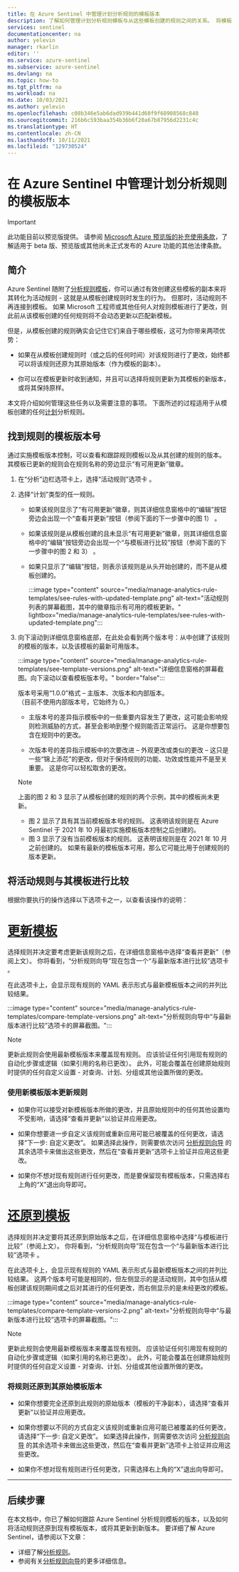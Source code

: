 ```yaml
---
title: 在 Azure Sentinel 中管理计划分析规则的模板版本
description: 了解如何管理计划分析规则模板与从这些模板创建的规则之间的关系。 将模板更新合并到规则中，以及将规则中的更改还原到原始模板。
services: sentinel
documentationcenter: na
author: yelevin
manager: rkarlin
editor: ''
ms.service: azure-sentinel
ms.subservice: azure-sentinel
ms.devlang: na
ms.topic: how-to
ms.tgt_pltfrm: na
ms.workload: na
ms.date: 10/03/2021
ms.author: yelevin
ms.openlocfilehash: c08b346e5ab6dad939b441d60f9f68908568c840
ms.sourcegitcommit: 216b6c593baa354b36b6f20a67b87956d2231c4c
ms.translationtype: HT
ms.contentlocale: zh-CN
ms.lasthandoff: 10/11/2021
ms.locfileid: "129730524"
---
```

# <a name="manage-template-versions-for-your-scheduled-analytics-rules-in-azure-sentinel"></a>在 Azure Sentinel 中管理计划分析规则的模板版本

> [!IMPORTANT]
>
> 此功能目前以预览版提供。 请参阅 [Microsoft Azure 预览版的补充使用条款](https://azure.microsoft.com/support/legal/preview-supplemental-terms/)，了解适用于 beta 版、预览版或其他尚未正式发布的 Azure 功能的其他法律条款。

## <a name="introduction"></a>简介

Azure Sentinel 随附了[分析规则模板](detect-threats-built-in.md)，你可以通过有效创建这些模板的副本来将其转化为活动规则 - 这就是从模板创建规则时发生的行为。 但那时，活动规则不再连接到模板。 如果 Microsoft 工程师或其他任何人对规则模板进行了更改，则此前从该模板创建的任何规则将不会动态更新以匹配新模板。

但是，从模板创建的规则确实会记住它们来自于哪些模板，这可为你带来两项优势：

- 如果在从模板创建规则时（或之后的任何时间）对该规则进行了更改，始终都可以将该规则还原为其原始版本（作为模板的副本）。

- 你可以在模板更新时收到通知，并且可以选择将规则更新为其模板的新版本，或将其保持原样。

本文将介绍如何管理这些任务以及需要注意的事项。 下面所述的过程适用于从模板创建的任何[计划](detect-threats-built-in.md#scheduled)分析规则。

## <a name="discover-your-rules-template-version-number"></a>找到规则的模板版本号

通过实施模板版本控制，可以查看和跟踪规则模板以及从其创建的规则的版本。 其模板已更新的规则会在规则名称的旁边显示“有可用更新”徽章。

1. 在“分析”边栏选项卡上，选择“活动规则”选项卡 。

1. 选择“计划”类型的任一规则。  

    - 如果该规则显示了“有可用更新”徽章，则其详细信息窗格中的“编辑”按钮旁边会出现一个“查看并更新”按钮（参阅下面的下一步骤中的图 1） 。

    - 如果该规则是从模板创建的且未显示“有可用更新”徽章，则其详细信息窗格中的“编辑”按钮旁边会出现一个“与模板进行比较”按钮（参阅下面的下一步骤中的图 2 和 3） 。

    - 如果只显示了“编辑”按钮，则表示该规则是从头开始创建的，而不是从模板创建的。

        :::image type="content" source="media/manage-analytics-rule-templates/see-rules-with-updated-template.png" alt-text="活动规则列表的屏幕截图，其中的徽章指示有可用的模板更新。" lightbox="media/manage-analytics-rule-templates/see-rules-with-updated-template.png":::

1. 向下滚动到详细信息窗格底部，在此处会看到两个版本号：从中创建了该规则的模板的版本，以及该模板的最新可用版本。 

    :::image type="content" source="media/manage-analytics-rule-templates/see-template-versions.png" alt-text="详细信息窗格的屏幕截图。向下滚动以查看模板版本号。" border="false":::

    版本号采用“1.0.0”格式 – 主版本、次版本和内部版本。  
    （目前不使用内部版本号，它始终为 0。）

    - 主版本号的差异指示模板中的一些重要内容发生了更改，这可能会影响规则检测威胁的方式，甚至会影响到整个规则能否正常运行。 这是你想要包含在规则中的更改。

    - 次版本号的差异指示模板中的次要改进 – 外观更改或类似的更改 – 这只是一些“锦上添花”的更改，但对于保持规则的功能、功效或性能并不是至关重要。 这是你可以轻松取舍的更改。

    > [!NOTE]
    > 上面的图 2 和 3 显示了从模板创建的规则的两个示例，其中的模板尚未更新。
    > - 图 2 显示了具有其当前模板版本号的规则。 这表明该规则是在 Azure Sentinel 于 2021 年 10 月最初实施模板版本控制之后创建的。
    > - 图 3 显示了没有当前模板版本的规则。 这表明该规则是在 2021 年 10 月之前创建的。 如果有最新的模板版本可用，那么它可能比用于创建规则的版本更新。

## <a name="compare-your-active-rule-with-its-template"></a>将活动规则与其模板进行比较

根据你要执行的操作选择以下选项卡之一，以查看该操作的说明：

# <a name="update-template"></a>[更新模板](#tab/update)

选择规则并决定要考虑更新该规则之后，在详细信息窗格中选择“查看并更新”（参阅上文）。 你将看到，“分析规则向导”现在包含一个“与最新版本进行比较”选项卡 。

在此选项卡上，会显示现有规则的 YAML 表示形式与最新模板版本之间的并列比较结果。 

:::image type="content" source="media/manage-analytics-rule-templates/compare-template-versions.png" alt-text="分析规则向导中“与最新版本进行比较”选项卡的屏幕截图。":::

> [!NOTE]
> 更新此规则会使用最新模板版本来覆盖现有规则。
应该验证任何引用现有规则的自动化步骤或逻辑（如果引用的名称已更改）。 此外，可能会覆盖在创建原始规则时提供的任何自定义设置 - 对查询、计划、分组或其他设置所做的更改。

### <a name="update-your-rule-with-the-new-template-version"></a>使用新模板版本更新规则

- 如果你可以接受对新模板版本所做的更改，并且原始规则中的任何其他设置均不受影响，请选择“查看并更新”以验证并应用更改。 

- 如果你想要进一步自定义该规则或重新应用可能已被覆盖的任何更改，请选择“下一步: 自定义更改”。 如果选择此操作，则需要依次访问 [分析规则向导](detect-threats-custom.md) 的其余选项卡来做出这些更改，然后在“查看并更新”选项卡上验证并应用这些更改。

- 如果你不想对现有规则进行任何更改，而是要保留现有模板版本，只需选择右上角的“X”退出向导即可。

# <a name="revert-to-template"></a>[还原到模板](#tab/revert)

选择规则并决定要将其还原到原始版本之后，在详细信息窗格中选择“与模板进行比较”（参阅上文）。 你将看到，“分析规则向导”现在包含一个“与最新版本进行比较”选项卡 。

在此选项卡上，会显示现有规则的 YAML 表示形式与最新模板版本之间的并列比较结果。 这两个版本号可能是相同的，但左侧显示的是活动规则，其中包括从模板创建该规则期间或之后对其进行的任何更改，而右侧显示的是未经更改的模板。

:::image type="content" source="media/manage-analytics-rule-templates/compare-template-versions-2.png" alt-text="分析规则向导中“与最新版本进行比较”选项卡的屏幕截图。":::

> [!NOTE]
> 更新此规则会使用最新模板版本来覆盖现有规则。
应该验证任何引用现有规则的自动化步骤或逻辑（如果引用的名称已更改）。 此外，可能会覆盖在创建原始规则时提供的任何自定义设置 - 对查询、计划、分组或其他设置所做的更改。

### <a name="revert-your-rule-to-its-original-template-version"></a>将规则还原到其原始模板版本

- 如果你想要完全还原到此规则的原始版本（模板的干净副本），请选择“查看并更新”以验证并应用更改。 

- 如果你想要以不同的方式自定义该规则或重新应用可能已被覆盖的任何更改，请选择“下一步: 自定义更改”。 如果选择此操作，则需要依次访问 [分析规则向导](detect-threats-custom.md) 的其余选项卡来做出这些更改，然后在“查看并更新”选项卡上验证并应用这些更改。

- 如果你不想对现有规则进行任何更改，只需选择右上角的“X”退出向导即可。

---

## <a name="next-steps"></a>后续步骤
在本文档中，你已了解如何跟踪 Azure Sentinel 分析规则模板的版本，以及如何将活动规则还原到现有模板版本，或将其更新到新版本。 要详细了解 Azure Sentinel，请参阅以下文章：

- 详细了解[分析规则](detect-threats-built-in.md)。
- 参阅有关[分析规则向导](detect-threats-custom.md)的更多详细信息。
